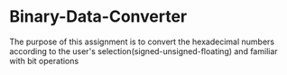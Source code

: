 # Binary-Data-Converter
The purpose of this assignment is to convert the hexadecimal numbers according to the user's selection(signed-unsigned-floating) and familiar with bit operations
